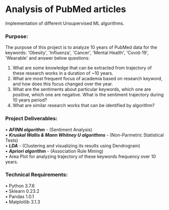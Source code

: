 # Analysis of PubMed articles    
Implementation of different Unsupervised ML algorithms.    
  
### Purpose:
The purpose of this project is to analyze 10 years of PubMed data for the keywords: 'Obesity', 'Influenza', 'Cancer', 'Mental Health', 'Covid-19', 'Wearable' and answer below questions:  
1. What are some knowledge that can be extracted from trajectory of these research works in a duration of ~10 years.  
2. What are most frequent focus of academia based on research keyword, and how does this focus changed over the year.  
3. What are the sentiments about particular keywords, which one are positive, which one are negative. What is the sentiment trajectory during 10 years period?  
4. What are similar research works that can be identified by algorithm?  

  
### Project Deliverables:   
 • ***AFINN algorithm*** - (Sentiment Analysis)    
 • ***Kruskal Wallis & Mann Whitney U algorithms*** - (Non-Parmetric Statistical Tests)     
 • ***LDA*** - (Clustering and visualizing its results using Dendrogram)    
 • ***Apriori algorithm*** - (Association Rule Mining)    
 • Area Plot for analyzing trajectory of these keywords frequency over 10 years.  
  
### Technical Requirements:  
•	Python 3.7.6  
•	Sklearn 0.23.2  
•	Pandas 1.0.1  
•	Matplotlib 3.1.3  

